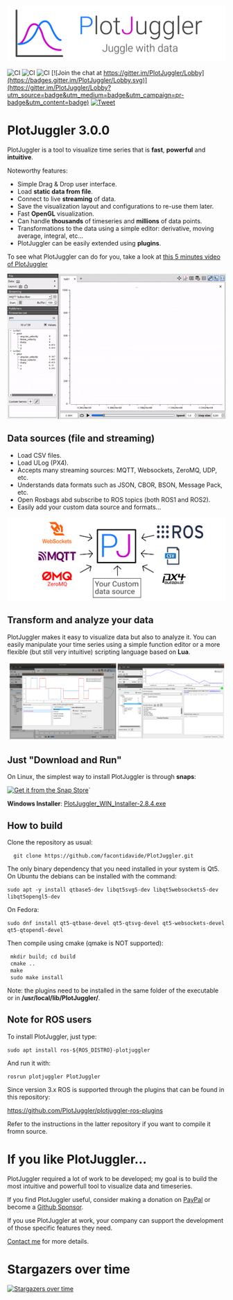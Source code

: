 ![PlotJuggler](docs/plotjuggler3_banner.svg)


 ![CI](https://github.com/facontidavide/PlotJuggler/workflows/ros1/badge.svg) ![CI](https://github.com/facontidavide/PlotJuggler/workflows/ros2/badge.svg) ![CI](https://github.com/facontidavide/PlotJuggler/workflows/win/badge.svg) [![Join the chat at https://gitter.im/PlotJuggler/Lobby](https://badges.gitter.im/PlotJuggler/Lobby.svg)](https://gitter.im/PlotJuggler/Lobby?utm_source=badge&utm_medium=badge&utm_campaign=pr-badge&utm_content=badge) [![Tweet](https://img.shields.io/twitter/url/http/shields.io.svg?style=social)](https://twitter.com/intent/tweet?text=I%20use%20PlotJuggler%20and%20it%20is%20amazing%0D%0A&url=https://github.com/facontidavide/PlotJuggler&via=facontidavide&hashtags=dataviz,plotjuggler,GoROS,PX4)

# PlotJuggler 3.0.0

PlotJuggler is a tool to visualize time series that is **fast**, **powerful** and  **intuitive**.

Noteworthy features:

- Simple Drag & Drop user interface.
- Load __static data from file__. 
- Connect to live __streaming__ of data.
- Save the visualization layout and configurations to re-use them later.
- Fast **OpenGL** visualization.
- Can handle **thousands** of timeseries and **millions** of data points.
- Transformations to  the data using a simple editor: derivative, moving average, integral, etc…
- PlotJuggler can be easily extended using __plugins__.

To see what PlotJuggler can do for you, take a look at [this 5 minutes video of PlotJuggler](https://vimeo.com/214389001) 

![PlotJuggler](docs/plotjuggler3.gif)


## Data sources (file and streaming)

- Load CSV files.
- Load ULog (PX4).
- Accepts many streaming sources: MQTT, Websockets, ZeroMQ, UDP, etc.
- Understands data formats such as JSON, CBOR, BSON, Message Pack, etc.
- Open Rosbags abd subscribe to ROS topics (both ROS1 and ROS2).
- Easily add your custom data source and formats...

![](docs/data_sources.svg)

## Transform and analyze your data
PlotJuggler makes it easy to visualize data but also to analyze it.
You can easily manipulate your time series using a simple function editor or a more flexible (but still very intuitive) scripting language based on **Lua**.

![](docs/curve_editor.png)


## Just "Download and Run" 

On Linux, the simplest way to install PlotJuggler is through **snaps**:

[![Get it from the Snap Store](https://snapcraft.io/static/images/badges/en/snap-store-white.svg)](https://snapcraft.io/plotjuggler)`
    
**Windows Installer**: [PlotJuggler_WIN_Installer-2.8.4.exe](https://github.com/facontidavide/PlotJuggler/releases/download/2.8.4/PlotJuggler_WIN_Installer-2.8.4.exe)

## How to build

Clone the repository as usual:

      git clone https://github.com/facontidavide/PlotJuggler.git

The only binary dependency that you need installed in your system is Qt5. 
On Ubuntu the debians can be installed with the command:

    sudo apt -y install qtbase5-dev libqt5svg5-dev libqt5websockets5-dev libqt5opengl5-dev
    
On Fedora:

    sudo dnf install qt5-qtbase-devel qt5-qtsvg-devel qt5-websockets-devel qt5-qtopendl-devel
    
Then compile using cmake (qmake is NOT supported):

     mkdir build; cd build
     cmake ..
     make
     sudo make install
 
 Note: the plugins need to be installed in the same folder of the executable or in __/usr/local/lib/PlotJuggler/__.

## Note for ROS users

To install PlotJuggler, just type:

    sudo apt install ros-${ROS_DISTRO}-plotjuggler
       
And run it with:

    rosrun plotjuggler PlotJuggler  

Since version 3.x ROS is supported through the plugins that can be found in this repository:

https://github.com/PlotJuggler/plotjuggler-ros-plugins

Refer to the instructions in the latter repository if you want to compile it fromn source.


# If you like PlotJuggler...

PlotJuggler required a lot of work to be developed; my goal is to build the most 
intuitive and powerfull tool to visualize data and timeseries.

If you find PlotJuggler useful, consider making a donation on [PayPal](https://www.paypal.me/facontidavide) or become a 
[Github Sponsor](https://github.com/sponsors/facontidavide).


If you use PlotJuggler at work, your company can support the development of those specific features they need.

[Contact me](https://www.plotjuggler.io/support) for more details.


# Stargazers over time

[![Stargazers over time](https://starchart.cc/facontidavide/PlotJuggler.svg)](https://starchart.cc/facontidavide/PlotJuggler)
